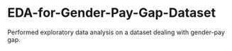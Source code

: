 # EDA-for-Gender-Pay-Gap-Dataset
Performed exploratory data analysis on a dataset dealing with gender-pay gap.
